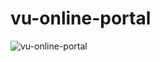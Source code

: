 # vu-online-portal

![vu-online-portal](https://user-images.githubusercontent.com/62181222/168806825-dc935169-26f7-4c89-8555-e0866e5406ad.png)
